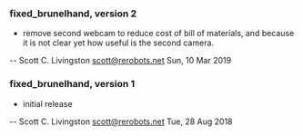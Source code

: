 ### fixed_brunelhand, version 2

  * remove second webcam to reduce cost of bill of materials,
    and because it is not clear yet how useful is the second camera.

 -- Scott C. Livingston <scott@rerobots.net> Sun, 10 Mar 2019


### fixed_brunelhand, version 1

  * initial release

 -- Scott C. Livingston <scott@rerobots.net> Tue, 28 Aug 2018
